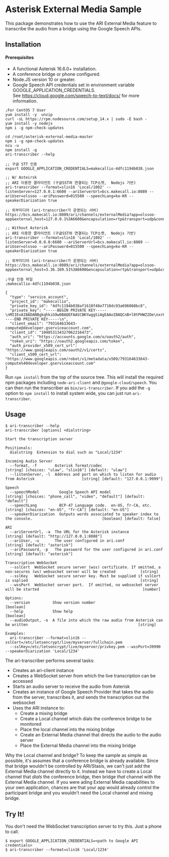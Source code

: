 

# Asterisk External Media Sample

This package demonstrates how to use the ARI External Media feature to transcribe
the audio from a bridge using the Google Speech APIs. 

## Installation

#### Prerequisites
* A functional Asterisk 16.6.0+ installation.
* A conference bridge or phone configured.
* Node.JS version 10 or greater.
* Google Speech API credentials set in environment variable GOOGLE_APPLICATION_CREDENTIALS.  
See https://cloud.google.com/speech-to-text/docs/ for more information.

```
;For CentOS 7 User
yum install -y  unzip
curl -sL https://rpm.nodesource.com/setup_14.x | sudo -E bash -
yum install -y nodejs
npm i -g npm-check-updates

cd /root/asterisk-external-media-master
npm i -g npm-check-updates
ncu -u
npm install -g
ari-transcriber --help

;; 구글 STT 인증
export GOOGLE_APPLICATION_CREDENTIALS=makecallio-4dfc1194b038.json

;; W/ Asteirsk
;; ARI 이용한 클라이언트 (구글SST와 연결되는 TCP소켓,  Nodejs 기반)
ari-transcriber --format=slin16 'Local/1002' --listenServer=127.0.0.1:6600 --ariServerUrl=bcs.makecall.io:8089 --ariUser=olssoo --ariPassword=015500 --speechLang=ko-KR --speakerDiarization true

;; 외부미디어 (ari-transcriber가 운영되는 서버) 
https://bcs.makecall.io:8089/ari/channels/externalMedia?app=olssoo-app&external_host=127.0.0.1%3A6600&encapsulation=rtp&transport=udp&connection_type=client&format=slin16&direction=both&api_key=olssoo:015500

;; Without Asterisk
;; ARI 이용한 클라이언트 (구글SST와 연결되는 TCP소켓,  Nodejs 기반)
ari-transcriber --format=slin16 'Local/1002' --listenServer=0.0.0.0:6600 --ariServerUrl=bcs.makecall.io:8089 --ariUser=olssoo --ariPassword=015500 --speechLang=ko-KR --speakerDiarization true

;; 외부미디어 (ari-transcriber가 운영되는 서버) 
https://bcs.makecall.io:8089/ari/channels/externalMedia?app=olssoo-app&external_host=3.36.169.51%3A6600&encapsulation=rtp&transport=udp&connection_type=client&format=slin16&direction=both&api_key=olssoo:015500

```




```
;구글 인증 파일
;makecallio-4dfc1194b038.json

{
  "type": "service_account",
  "project_id": "makecallio",
  "private_key_id": "4dfc1194b038af1610f48e7710dc93a696068bc8",
  "private_key": "-----BEGIN PRIVATE KEY-----\nMIIEvAIBADANBgkqhkiG9w0BAQEFAASCBKYwggSiAgEAAoIBAQCnB+l0tPHWZ2De\nxrK+TnFQNLyBnDN/8HQqeaAIt9EP1G85uS3W+Zut2fZi/fH8KKVfTXU768rMOSJr\nRX1PEuoOjohi6onKsJmM94vNmQbdGHHi3M/B5DPuTiJC92zX12MyZM0eA4rhUfly\nLACOhdYqNLlKZ3FmLVj7Qrfc6OiHx5kr2cpCQ6mOjLh52ZCfQo+p30dniwMPAr9W\n+uiOUVZNsmHPBpWFRd8MTBDPLnOMzOblvH+sX47/BiWOjQ5QqPfblqYRea/xqkuf\nqcQX9zRxQXqY324uVkE/FZtZwTl+EhBZi0GzM6giNqu+BUY4WWiVqO977R305kme\nz19CpteDAgMBAAECggEAPYP38oALiyuirRlfzh/ksqXhgRiOjQF5PwVxL5THPb2+\nwvMU01Y1hDdAe1/MZdJwaWOFGC70jvdB2mEKz/sG0Zqj105KtigJPTYUOoGv2fC9\nTNCHAYEysQL8sk4eu3V7dp1SP8oNNYOzy10yTUs0P3IQhbsINBniahM91PHAZfS/\n3Upxk+JHemYUt6y5WJVMSubRLtNyCGvp2n0G1djTEPJYzJ9nOjZscZkuQwPo+SXw\nfDneQSV4UxczG0vHbeSZBtqxUMzpc3EjBOmoM+nZkXRPDIrZiBEL0ubfjXzvvlm6\nzxA3Rzp+7bQUs9PKOvjjIWXUyU8NJI+ChLQ3dKMAWQKBgQDXpA93egMl4nOYretY\n5V+daCg7dcdajPrfvzgKsvsDXk/IIWqAsnPeraJGEKTKD7triCHNlGMc0qDV+p1u\najUDjaUb2NJzjsTKqVKFXsnpwIFvxLHs7GV51Tbci5NhIhw5KPAvmjsppb5i+STH\nhYBh5+m2x8gekaUlif+pkRQvmwKBgQDGStEFzaAp73a1QiuxG254AYDIoTUvShlJ\nPl9JGU7xYAUn42ncpVKjiZtlNSr5W+c21hgJTd/jgxzqSDPhHIoqM3vRfZ5ca0Tv\nS1J/WNgg2blJOOLUhghOE9m+s2dKvYMvMAWqhvX6jUJ1Q32AABvBOwuJmMbNncNC\nO5y30l+aOQKBgDqzPkKXxCOb8TuunFImnlCK+ei1tv6/QcuGkgrXjdzs32rrLcK6\n0S/ctD++aB1ZCvvKoukDa7d83qtg/VoBL004Uamy7Bbo1kkUrpH/q5cmABYcxRJp\nh3YSxExk8kmOr4Af1MIgidpcc+cdSxXFEZ2VM9m9qIwpuXruhdny1DvhAoGAVL4U\npk5CbKmSKdSlp4L5qv+5cgSzHgqk09B8GFlgi3dlvK5Lx6g/sPRWHOKkAv1rytuk\nWhWV4T1fViCVS1dPFMn72IO+8fBF/Z5LG3F0rFVgAhL1na3KTtPc8srpEd/7+Gal\nhUM4TGOiS0sUj2d8dRAu1hccnzMVB3FCgKy/fsECgYA0zLs+GeF+OIU/xhyTXCNt\nq6s3QbOV1dg8fQiPooa8YiVqAe43RjGA4LmqW+zh5IRye0/YqPlWuPuY/+lw0mA2\nqRoJdnsFC0uIQFebKzdUgP5fxVd2Sl5krloV5twVD41NIYcbKwjixCIT+hi2rVbC\nBDTkt+7f7Ay6BgHGFbgIcg==\n-----END PRIVATE KEY-----\n",
  "client_email": "793164633643-compute@developer.gserviceaccount.com",
  "client_id": "104853134327062216473",
  "auth_uri": "https://accounts.google.com/o/oauth2/auth",
  "token_uri": "https://oauth2.googleapis.com/token",
  "auth_provider_x509_cert_url": "https://www.googleapis.com/oauth2/v1/certs",
  "client_x509_cert_url": "https://www.googleapis.com/robot/v1/metadata/x509/793164633643-compute%40developer.gserviceaccount.com"
}
```


Run `npm install` from the top of the source tree.
This will install the required npm packages including `node-ari-client` and `@google-cloud/speech`.
You can then run the transcriber as `bin/ari-transcriber`.  If you add the `-g`
option to `npm install` to install system wide, you can just run `ari-transcriber`. 

## Usage

```
$ ari-transcriber --help
ari-transcriber [options] <dialstring>

Start the transcription server

Positionals:
  dialstring  Extension to dial such as "Local/1234"

Incoming Audio Server
  --format, -f        Asterisk format/codec                                         [string] [choices: "ulaw", "slin16"] [default: "ulaw"]
  --listenServer, -l  Address and port on which to listen for audio from Asterisk                     [string] [default: "127.0.0.1:9999"]

Speech
  --speechModel         Google Speech API model                  [string] [choices: "phone_call", "video", "default"] [default: "default"]
  --speechLang          BCP-47 Language code.  en-US, fr-CA, etc.                  [string] [choices: "en-US", "fr-CA"] [default: "en-US"]
  --speakerDiarization  Outputs words associated to speaker index to the console.                               [boolean] [default: false]

ARI
  --ariServerUrl, -a  The URL for the Asterisk instance                                        [string] [default: "http://127.0.0.1:8088"]
  --ariUser, -u       The user configured in ari.conf                                                       [string] [default: "asterisk"]
  --ariPassword, -p   The password for the user configured in ari.conf                                      [string] [default: "asterisk"]

Transcription WebSocket
  --sslCert  WebSocket secure server (wss) certificate. If omitted, a non-secures (ws) websocket server will be created           [string]
  --sslKey   WebSocket secure server key. Must be supplied if sslCert is ssplied                                                  [string]
  --wssPort  WebSocket server port.  If omitted, no websocket server will be started                                              [number]

Options:
  --version          Show version number                                                                                         [boolean]
  --help             Show help                                                                                                   [boolean]
  --audioOutput, -o  A file into which the raw audio from Asterisk can be written                                                 [string]

Examples:
  ari-transcriber --format=slin16 --sslCert=/etc/letsencrypt/live/myserver/fullchain.pem
  --sslKey=/etc/letsencrypt/live/myserver/privkey.pem --wssPort=39990 --speakerDiarization 'Local/1234'
```

The ari-transcriber performs several tasks:
* Creates an ari-client instance
* Creates a WebSocket server from which the live transcription can be accessed
* Starts an audio server to receive the audio from Asterisk
* Creates an instance of Google Speech Provider that takes the audio from the server, transcribes it, and sends the transcription out the websocket
* Uses the ARI instance to:
  * Create a mixing bridge
  * Create a Local channel which dials the conference bridge to be monitored
  * Place the local channel into the mixing bridge
  * Create an External Media channel that directs the audio to the audio server
  * Place the External Media channel into the mixing bridge

Why the Local channel and bridge?  To keep the sample as simple as possible,
it's assumes that a conference bridge is already available.  Since that
bridge wouldn't be controlled by ARI/Stasis, we can't just add the External
Media channel directly to it.  Instead we have to create a Local channel that _dials_
the conference bridge, then bridge _that_ channel with the External Media
channel.  If you were ading External Media capabilities to your own application,
chances are that your app would already control the participant bridge and you
wouldn't need the Local channel and mixing bridge.

## Try It!

You don't need the WebSocket transcription server to try this.
Just a phone to call.

```
$ export GOOGLE_APPLICATION_CREDENTIALS=<path to Google API credentials>
$ ari-transcriber --format=slin16 'Local/1234'
```

